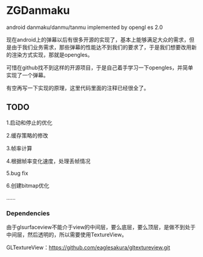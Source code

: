 # ZGDanmaku

android danmaku/danmu/tanmu implemented by opengl es 2.0

现在android上的弹幕以后有很多开源的实现了，基本上能够满足大众的需求，但是由于我们业务需求，那些弹幕的性能达不到我们的要求了，于是我们想要改用新的渲染方式实现，那就是opengles。

可惜在github找不到这样的开源项目，于是自己着手学习一下opengles，并简单实现了一个弹幕。

有空再写一下实现的原理，这里代码里面的注释已经很全了。

## TODO

1.启动和停止的优化  

2.缓存策略的修改  

3.帧率计算  

4.根据帧率变化速度，处理丢帧情况

5.bug fix  

6.创建bitmap优化

......



### Dependencies

由于glsurfaceview不能介于view的中间层，要么底层，要么顶层，是做不到处于中间层，然后透明的，所以需要使用TextureView。



GLTextureView：https://github.com/eaglesakura/gltextureview.git